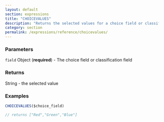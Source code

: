 ```yaml
---
layout: default
section: expressions
title: "CHOICEVALUES"
description: "Returns the selected values for a choice field or classification field"
category: section
permalink: /expressions/reference/choicevalues/
---
```


### Parameters

`field` Object (__required__) - The choice field or classification field

### Returns

String - the selected value

### Examples

```js
CHOICEVALUES($choice_field)

// returns ["Red","Green","Blue"]
```
